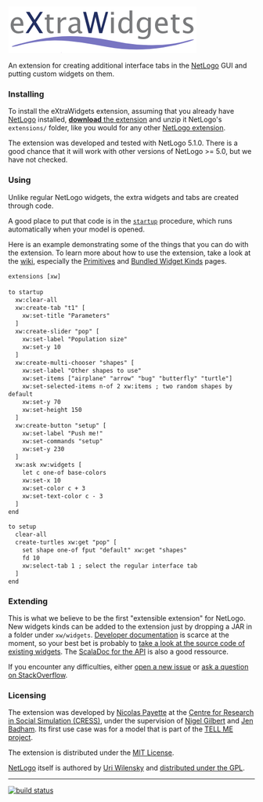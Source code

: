 ![eXtraWidgets](doc/eXtraWidgets.png)

An extension for creating additional interface tabs in the [NetLogo](https://github.com/NetLogo/NetLogo) GUI and putting custom widgets on them.

### Installing

To install the eXtraWidgets extension, assuming that you already have [NetLogo](https://ccl.northwestern.edu/netlogo/download.shtml) installed, [**download** the extension](https://github.com/nicolaspayette/eXtraWidgets/releases/latest) and unzip it NetLogo's `extensions/` folder, like you would for any other [NetLogo extension](http://ccl.northwestern.edu/netlogo/docs/extensions.html).

The extension was developed and tested with NetLogo 5.1.0. There is a good chance that it will work with other versions of NetLogo >= 5.0, but we have not checked.

### Using

Unlike regular NetLogo widgets, the extra widgets and tabs are created through code.

A good place to put that code is in the  [`startup`](http://ccl.northwestern.edu/netlogo/docs/dictionary.html#startup) procedure, which runs automatically when your model is opened.

Here is an example demonstrating some of the things that you can do with the extension. To learn more about how to use the extension, take a look at the [wiki](https://github.com/nicolaspayette/eXtraWidgets/wiki), especially the [Primitives](https://github.com/nicolaspayette/eXtraWidgets/wiki/Primitives) and [Bundled Widget Kinds](https://github.com/nicolaspayette/eXtraWidgets/wiki/Bundled-Widget-Kinds) pages.

```
extensions [xw]

to startup
  xw:clear-all
  xw:create-tab "t1" [
    xw:set-title "Parameters"
  ]
  xw:create-slider "pop" [
    xw:set-label "Population size"
    xw:set-y 10
  ]
  xw:create-multi-chooser "shapes" [
    xw:set-label "Other shapes to use"
    xw:set-items ["airplane" "arrow" "bug" "butterfly" "turtle"]
    xw:set-selected-items n-of 2 xw:items ; two random shapes by default
    xw:set-y 70
    xw:set-height 150
  ]
  xw:create-button "setup" [
    xw:set-label "Push me!"
    xw:set-commands "setup"
    xw:set-y 230
  ]
  xw:ask xw:widgets [
    let c one-of base-colors
    xw:set-x 10
    xw:set-color c + 3
    xw:set-text-color c - 3
  ]
end
```

```
to setup
  clear-all
  create-turtles xw:get "pop" [
    set shape one-of fput "default" xw:get "shapes"
    fd 10
    xw:select-tab 1 ; select the regular interface tab
  ]
end
```

### Extending

This is what we believe to be the first "extensible extension" for NetLogo. New widgets kinds can be added to the extension just by dropping a JAR in a folder under `xw/widgets`. [Developer documentation](https://github.com/nicolaspayette/eXtraWidgets/wiki/Developing-Extra-Widget-Kinds) is scarce at the moment, so your best bet is probably to [take a look at the source code of existing widgets](https://github.com/nicolaspayette/eXtraWidgets/tree/master/xw/widgets). The [ScalaDoc for the API](https://nicolaspayette.github.io/eXtraWidgets/) is also a good ressource.

If you encounter any difficulties, either [open a new issue](https://github.com/nicolaspayette/eXtraWidgets/issues/new) or [ask a question on StackOverflow](http://stackoverflow.com/questions/tagged/netlogo).

### Licensing

The extension was developed by [Nicolas Payette](https://github.com/nicolaspayette) at the [Centre for Research in Social Simulation (CRESS)](http://cress.soc.surrey.ac.uk/), under the supervision of [Nigel Gilbert](http://cress.soc.surrey.ac.uk/web/people/director-cress) and [Jen Badham](http://cress.soc.surrey.ac.uk/web/people/researchers/76-jen-Badham). Its first use case was for a model that is part of the [TELL ME project](http://www.tellmeproject.eu/).

The extension is distributed under the [MIT License](LICENSE.txt).

[NetLogo](http://ccl.northwestern.edu) itself is authored by [Uri Wilensky](http://ccl.northwestern.edu/uri/) and [distributed under the GPL](http://ccl.northwestern.edu/netlogo/docs/copyright.html).

---
[![build status](https://magnum.travis-ci.com/nicolaspayette/eXtraWidgets.svg?token=SMhSmaihoAiHTwEPS2Xp)](https://magnum.travis-ci.com/nicolaspayette/eXtraWidgets)
